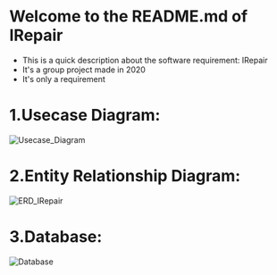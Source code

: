 # Welcome to the README.md of IRepair
- This is a quick description about the software requirement: IRepair
- It's a group project made in 2020
- It's only a requirement
# 1.Usecase Diagram:
![Usecase_Diagram](https://user-images.githubusercontent.com/102649750/160772325-a60b4355-fb54-4bbd-be16-d64fc0ae9cf2.jpg)
# 2.Entity Relationship Diagram:
![ERD_IRepair](https://user-images.githubusercontent.com/102649750/160772371-324f3c03-daa6-4ca6-a796-f49e04f6d031.png)
# 3.Database:
![Database](https://user-images.githubusercontent.com/102649750/160772424-aba36eb8-6ae6-452b-b186-629196410338.png)
